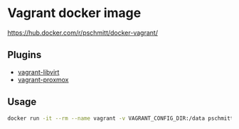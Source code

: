 # Vagrant docker image

https://hub.docker.com/r/pschmitt/docker-vagrant/

## Plugins

- [vagrant-libvirt](https://github.com/vagrant-libvirt/vagrant-libvirt)
- [vagrant-proxmox](https://github.com/telcat/vagrant-proxmox)

## Usage
```bash
docker run -it --rm --name vagrant -v VAGRANT_CONFIG_DIR:/data pschmitt/vagrant up
```
